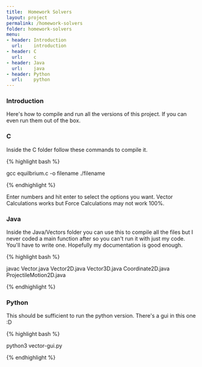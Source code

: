 ```yaml
---
title:  Homework Solvers
layout: project
permalink: /homework-solvers
folder: homework-solvers
menu:
- header: Introduction
  url:    introduction
- header: C
  url:    c
- header: Java
  url:    java
- header: Python
  url:    python
---
```

### Introduction

Here's how to compile and run all the versions of this project. If you can even run them out of the box.

### C

Inside the C folder follow these commands to compile it.

{% highlight bash %}

gcc equilbrium.c -o filename
./filename

{% endhighlight %}

Enter numbers and hit enter to select the options you want. Vector Calculations works but Force Calculations may not work 100%.

### Java

Inside the Java/Vectors folder you can use this to compile all the files but I never coded a main function after so you can't run it with just my code. You'll have to write one. Hopefully my documentation is good enough.

{% highlight bash %}

javac Vector.java Vector2D.java Vector3D.java Coordinate2D.java ProjectileMotion2D.java

{% endhighlight %}

### Python

This should be sufficient to run the python version. There's a gui in this one :D

{% highlight bash %}

python3 vector-gui.py

{% endhighlight %}
